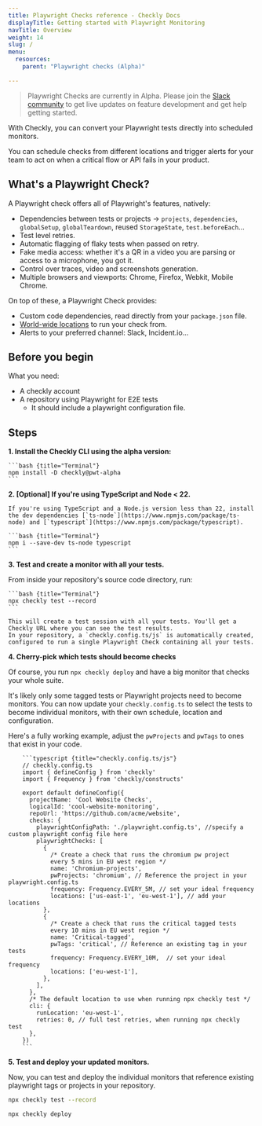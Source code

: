 ```yaml
---
title: Playwright Checks reference - Checkly Docs
displayTitle: Getting started with Playwright Monitoring
navTitle: Overview
weight: 14
slug: /
menu:
  resources:
    parent: "Playwright checks (Alpha)"

---
```

> Playwright Checks are currently in Alpha. Please join the [Slack community](https://checklycommunity.slack.com/join/shared_invite/zt-2qc51mpyr-5idwVD4R4izkf5FC4CFk1A#/shared-invite/email) to get live updates on feature development and get help getting started.

With Checkly, you can convert your Playwright tests directly into scheduled monitors.

You can schedule checks from different locations and trigger alerts for your team to act on when a critical flow or API fails in your product.

## What's a Playwright Check?

A Playwright check offers all of Playwright's features, natively:

* Dependencies between tests or projects → `projects`, `dependencies`, `globalSetup`, `globalTeardown`, reused `StorageState`, `test.beforeEach`...
* Test level retries.
* Automatic flagging of flaky tests when passed on retry.
* Fake media access: whether it's a QR in a video you are parsing or access to a microphone, you got it.
* Control over traces, video and screenshots generation.
* Multiple browsers and viewports: Chrome, Firefox, Webkit, Mobile Chrome.

On top of these, a Playwright Check provides:

* Custom code dependencies, read directly from your `package.json` file.
* [World-wide locations](https://www.checklyhq.com/docs/monitoring/global-locations/) to run your check from.
* Alerts to your preferred channel: Slack, Incident.io...
  
## Before you begin

What you need:

* A checkly account
* A repository using Playwright for E2E tests
  * It should include a playwright configuration file.
  
## Steps

**1. Install the Checkly CLI using the alpha version:**

    ```bash {title="Terminal"}
    npm install -D checkly@pwt-alpha
    ```

**2. [Optional] If you're using TypeScript and Node < 22.**

    If you're using TypeScript and a Node.js version less than 22, install the dev dependencies [`ts-node`](https://www.npmjs.com/package/ts-node) and [`typescript`](https://www.npmjs.com/package/typescript).

    ```bash {title="Terminal"}
    npm i --save-dev ts-node typescript
    ```

**3. Test and create a monitor with all your tests.**

  From inside your repository's source code directory, run:

    ```bash {title="Terminal"}
    npx checkly test --record
    ```
  
    This will create a test session with all your tests. You'll get a Checkly URL where you can see the test results.
    In your repository, a `checkly.config.ts/js` is automatically created, configured to run a single Playwright Check containing all your tests.

**4. Cherry-pick which tests should become checks**

  Of course, you run `npx checkly deploy` and have a big monitor that checks your whole suite.

  It's likely only some tagged tests or Playwright projects need to become monitors. You can now update your `checkly.config.ts` to select the tests to become individual monitors, with their own schedule, location and configuration.

  Here's a fully working example, adjust the `pwProjects` and `pwTags` to ones that exist in your code.

        ```typescript {title="checkly.config.ts/js"}
        // checkly.config.ts
        import { defineConfig } from 'checkly'
        import { Frequency } from 'checkly/constructs'

        export default defineConfig({
          projectName: 'Cool Website Checks',
          logicalId: 'cool-website-monitoring',
          repoUrl: 'https://github.com/acme/website',
          checks: {
            playwrightConfigPath: './playwright.config.ts', //specify a custom playwright config file here
            playwrightChecks: [
              {
                /* Create a check that runs the chromium pw project 
                every 5 mins in EU west region */
                name: 'Chromium-projects',
                pwProjects: 'chromium', // Reference the project in your playwright.config.ts
                frequency: Frequency.EVERY_5M, // set your ideal frequency
                locations: ['us-east-1', 'eu-west-1'], // add your locations
              },
              {
                /* Create a check that runs the critical tagged tests 
                every 10 mins in EU west region */
                name: 'Critical-tagged',
                pwTags: 'critical', // Reference an existing tag in your tests
                frequency: Frequency.EVERY_10M,  // set your ideal frequency
                locations: ['eu-west-1'],
              },
            ],
          },
          /* The default location to use when running npx checkly test */
          cli: {
            runLocation: 'eu-west-1',
            retries: 0, // full test retries, when running npx checkly test
          },
        })
        ```

**5. Test and deploy your updated monitors.**

Now, you can test and deploy the individual monitors that reference existing playwright tags or projects in your repository.

  ```bash {title="Terminal"}
  npx checkly test --record

  npx checkly deploy
  ```
